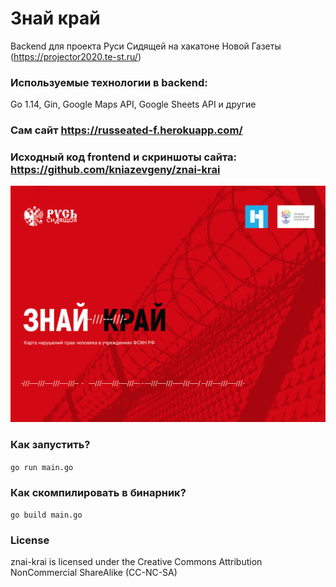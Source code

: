 # Знай край
Backend для проекта Руси Сидящей на хакатоне Новой Газеты (https://projector2020.te-st.ru/)

### Используемые технологии в backend:
Go 1.14, Gin, Google Maps API, Google Sheets API и другие

### Сам сайт https://russeated-f.herokuapp.com/
### Исходный код frontend и скриншоты сайта: https://github.com/kniazevgeny/znai-krai

![](https://github.com/semyon-dev/znai-krai/blob/master/img.png) 

### Как запустить?
`go run main.go`

### Как скомпилировать в бинарник?
`go build main.go`

### License
znai-krai is licensed under the Creative Commons Attribution NonCommercial ShareAlike (CC-NC-SA)
